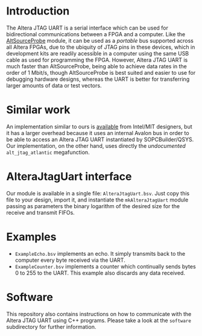 Introduction
=============

The Altera JTAG UART is a serial interface which can be used for bidirectional communications between a FPGA and a computer. Like the [AltSourceProbe](https://github.com/thotypous/altsourceprobe) module, it can be used as a *portable* bus supported across all Altera FPGAs, due to the ubiquity of JTAG pins in these devices, which in development kits are readily acessible in a computer using the same USB cable as used for programming the FPGA. However, Altera JTAG UART is much faster than AltSourceProbe, being able to achieve data rates in the order of 1 Mbit/s, though AltSourceProbe is best suited and easier to use for debugging hardware designs, whereas the UART is better for transferring larger amounts of data or test vectors.

Similar work
============

An implementation similar to ours is [available](http://asim.csail.mit.edu/redmine/projects/leap-platforms/repository/entry/trunk/modules/bluespec/common/fpgaenv/physical-platform/altera_jtag/jtag/altera-jtag.bsv) from Intel/MIT designers, but it has a larger overhead because it uses an internal Avalon bus in order to be able to access an Altera JTAG UART instantiated by SOPCBuilder/QSYS. Our implementation, on the other hand, uses directly the *undocumented* `alt_jtag_atlantic` megafunction.

AlteraJtagUart interface
========================

Our module is available in a single file: `AlteraJtagUart.bsv`. Just copy this file to your design, import it, and instantiate the `mkAlteraJtagUart` module passing as parameters the binary logarithm of the desired size for the receive and transmit FIFOs.

Examples
========

* `ExampleEcho.bsv` implements an echo. It simply transmits back to the computer every byte received via the UART.
* `ExampleCounter.bsv` implements a counter which continually sends bytes 0 to 255 to the UART. This example also discards any data received.

Software
========

This repository also contains instructions on how to communicate with the Altera JTAG UART using C++ programs. Please take a look at the `software` subdirectory for further information.
